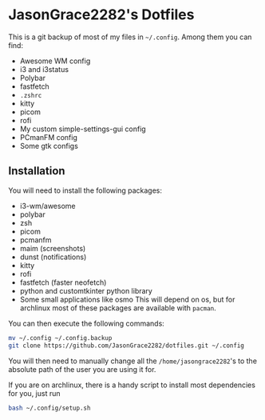# JasonGrace2282's Dotfiles
This is a git backup of most of my files in `~/.config`. Among them you can find:
* Awesome WM config
* i3 and i3status
* Polybar
* fastfetch
* `.zshrc`
* kitty
* picom
* rofi
* My custom simple-settings-gui config
* PCmanFM config
* Some gtk configs

## Installation
You will need to install the following packages:
* i3-wm/awesome
* polybar
* zsh
* picom
* pcmanfm
* maim (screenshots)
* dunst (notifications)
* kitty
* rofi
* fastfetch (faster neofetch)
* python and customtkinter python library
* Some small applications like osmo
This will depend on os, but for archlinux most of these packages are available with `pacman`.

You can then execute the following commands:
```bash
mv ~/.config ~/.config.backup
git clone https://github.com/JasonGrace2282/dotfiles.git ~/.config
```
You will then need to manually change all the `/home/jasongrace2282`'s to the absolute path of the user you are using it for.

If you are on archlinux, there is a handy script to install most dependencies for you, just run
```bash
bash ~/.config/setup.sh
```
